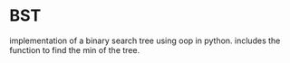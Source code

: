 # BST
implementation of a binary search tree using oop in python.
includes the function to find the min of the tree.
